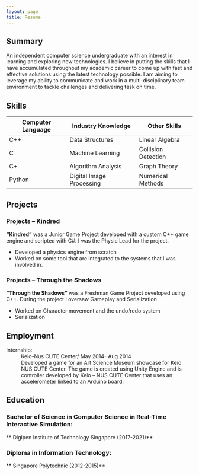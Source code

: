```yaml
---
layout: page
title: Resume
---
```


## Summary
An independent computer science undergraduate with an interest in learning and
exploring new technologies. I believe in putting the skills that I have accumulated
throughout my academic career to come up with fast and effective solutions using the
latest technology possible. I am aiming to leverage my ability to communicate and work
in a multi-disciplinary team environment to tackle challenges and delivering task on
time.

## Skills

<table>
  <thead>
    <tr>
      <th>Computer Language</th>
      <th>Industry Knowledge</th>
      <th>Other Skills</th>
    </tr>
  </thead>
  <tbody>
    <tr>
      <td>C++</td>
      <td>Data Structures</td>
      <td>Linear Algebra</td>
    </tr>
    <tr>
      <td>C</td>
      <td>Machine Learning</td>
      <td>Collision Detection</td>
    </tr>
    <tr>
      <td>C+</td>
      <td>Algorithm Analysis</td>
      <td>Graph Theory</td>
    </tr>
    <tr>
      <td>Python</td>
      <td>Digital Image Processing</td>
      <td>Numerical Methods</td>
    </tr>
  </tbody>
</table>

## Projects
### Projects – Kindred
**“Kindred”** was a Junior Game Project developed with a custom C++ game engine and
scripted with C#. I was the Physic Lead for the project.
* Developed a physics engine from scratch
* Worked on some tool that are integrated to the systems that I was involved in.

### Projects – Through the Shadows
**“Through the Shadows”** was a Freshman Game Project developed using C++. During
the project I oversaw Gameplay and Serialization
* Worked on Character movement and the undo/redo system
* Serialization

## Employment
<dl>
  <dt>Internship:</dt>
  <dd>Keio-Nus CUTE Center/ May 2014- Aug 2014</dd>
  <dd>Developed a game for an Art Science Museum showcase for Keio NUS CUTE Center. The game is created using Unity Engine and is controller developed by Keio – NUS CUTE Center that uses an accelerometer linked to an Arduino board.</dd>
</dl>

## Education
### Bachelor of Science in Computer Science in Real-Time Interactive Simulation:
**  Digipen Institute of Technology Singapore (2017-2021)**

### Diploma in Information Technology:</dt>
**  Singapore Polytechnic (2012-2015)**
